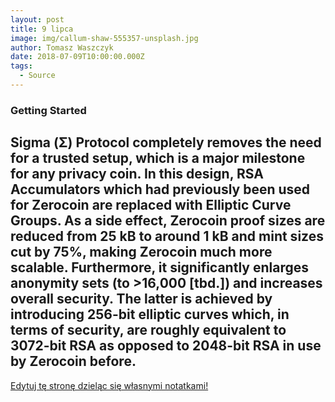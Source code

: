 ```yaml
---
layout: post
title: 9 lipca
image: img/callum-shaw-555357-unsplash.jpg
author: Tomasz Waszczyk
date: 2018-07-09T10:00:00.000Z
tags:
  - Source
---
```


### Getting Started

Sigma (Σ) Protocol completely removes the need for a trusted setup, which is a major milestone for any privacy coin. In this design, RSA Accumulators which had previously been used for Zerocoin are replaced with Elliptic Curve Groups. As a side effect, Zerocoin proof sizes are reduced from 25 kB to around 1 kB and mint sizes cut by 75%, making Zerocoin much more scalable. Furthermore, it significantly enlarges anonymity sets (to >16,000 [tbd.]) and increases overall security. The latter is achieved by introducing 256-bit elliptic curves which, in terms of security, are roughly equivalent to 3072-bit RSA as opposed to 2048-bit RSA in use by Zerocoin before.
---

<a href="https://github.com/TomaszWaszczyk/historia.waszczyk.com/edit/master/src/content/july-1.md" target="_blank">Edytuj tę stronę dzieląc się własnymi notatkami!</a>